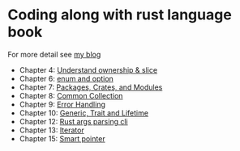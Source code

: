 # Coding along with rust language book
For more detail see [my blog](https://colorfullife.ml/pages/diary/erics-daily-life/eric93/tag/?tag=Rust)

* Chapter 4: [Understand ownership & slice](https://colorfullife.ml/pages/diary/erics-daily-life/eric93/)
* Chapter 6: [enum and option](https://colorfullife.ml/pages/diary/erics-daily-life/eric91/)
* Chapter 7: [Packages, Crates, and Modules](https://colorfullife.ml/pages/diary/erics-daily-life/eric92/)
* Chapter 8: [Common Collection](https://colorfullife.ml/pages/diary/erics-daily-life/eric94/)
* Chapter 9: [Error Handling](https://colorfullife.ml/pages/diary/erics-daily-life/eric95/)
* Chapter 10: [Generic, Trait and Lifetime](https://colorfullife.ml/pages/diary/erics-daily-life/eric96/)
* Chapter 12: [Rust args parsing cli](https://colorfullife.ml/pages/diary/erics-daily-life/eric97/)
* Chapter 13: [Iterator](https://colorfullife.ml/pages/diary/erics-daily-life/eric98/)
* Chapter 15: [Smart pointer](https://colorfullife.ml/pages/diary/erics-daily-life/eric99/)
